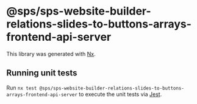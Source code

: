 # @sps/sps-website-builder-relations-slides-to-buttons-arrays-frontend-api-server

This library was generated with [Nx](https://nx.dev).

## Running unit tests

Run `nx test @sps/sps-website-builder-relations-slides-to-buttons-arrays-frontend-api-server` to execute the unit tests via [Jest](https://jestjs.io).
